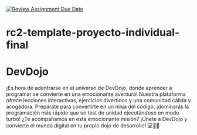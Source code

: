 [![Review Assignment Due Date](https://classroom.github.com/assets/deadline-readme-button-24ddc0f5d75046c5622901739e7c5dd533143b0c8e959d652212380cedb1ea36.svg)](https://classroom.github.com/a/xq5TwZF7)
# rc2-template-proyecto-individual-final

# DevDojo

¡Es hora de adentrarse en el universo de DevDojo, donde aprender a programar se convierte en una emocionante aventura!
Nuestra plataforma ofrece lecciones interactivas, ejercicios divertidos y una comunidad cálida y acogedora.
Prepárate para convertirte en un ninja del código, ¡dominarás la programación más rápido que un test de unidad ejecutándose en modo turbo!
¿Te acompañamos en esta emocionante misión? ¡Únete a DevDojo y convierte el mundo digital en tu propio dojo de desarrollo! 💻🥋🚀